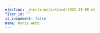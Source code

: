 ```yaml
---
election: _elections/oakland/2022-11-08.md
filer_id: ''
is_incumbent: false
name: Rania Webb
---
```

